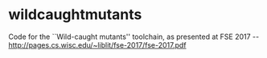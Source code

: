 # wildcaughtmutants

Code for the ``Wild-caught mutants'' toolchain, as presented at FSE 2017 -- http://pages.cs.wisc.edu/~liblit/fse-2017/fse-2017.pdf
